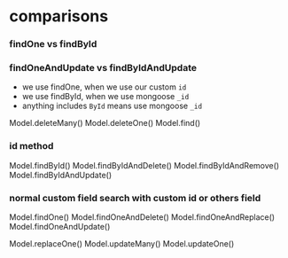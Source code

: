 # comparisons

### findOne vs findById

### findOneAndUpdate vs findByIdAndUpdate

- we use findOne, when we use our custom `id`
- we use findById, when we use mongoose `_id`
- anything includes `ById` means use mongoose `_id`

Model.deleteMany()
Model.deleteOne()
Model.find()

### id method

Model.findById()
Model.findByIdAndDelete()
Model.findByIdAndRemove()
Model.findByIdAndUpdate()

### normal custom field search with custom id or others field

Model.findOne()
Model.findOneAndDelete()
Model.findOneAndReplace()
Model.findOneAndUpdate()

Model.replaceOne()
Model.updateMany()
Model.updateOne()
